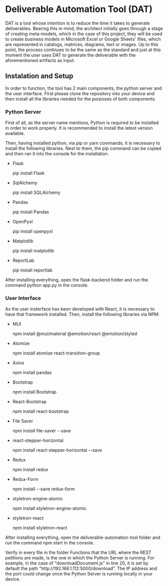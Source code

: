 <h1> Deliverable Automation Tool (DAT) </h1>
<p> DAT is a tool whose intention is to reduce the time it takes to generate deliverables. Bearing this in mind, the architect initially goes through a stage of creating meta-models, which in the case of this project, they will be used to create business models in Microsoft Excel or Google Sheets' files, which are represented in catalogs, matrices, diagrams, text or images. Up to this point, the process continues to be the same as the standard and just at this moment the user uses DAT to generate the deliverable with the aforementioned artifacts as input. </p>
<h2> Instalation and Setup </h2>
<p> In order to function, the tool has 2 main components, the python server and the user interface. First please clone the repository into your device and then install all the libraries needed for the purposes of both components. </p>
<h3> Python Server </h3>
<p> First of all, as the server name mentions, Python is required to be installed in order to work properly. It is recommended to install the latest version available. </p>
<p> Then, having installed python, via pip or yarn commands, it is necessary to install the following libraries. Next to them, the pip command can be copied and then ran it into the console for the installation. </p>
<ul>
 <li> Flask
  <p> pip install Flask </p>
 <li> SqlAlchemy
  <p> pip install SQLAlchemy </p>
 <li> Pandas
  <p> pip install Pandas </p>
 <li> OpenPyxl
  <p> pip install openpyxl </p>
 <li> Matplotlib
  <p> pip install matplotlib </p>
 <li> ReportLab
  <p> pip install reportlab </p>
</ul>
<p> After installing everything, open the flask-backend folder and run the command python app.py in the console.</p>

<h3> User Interface </h3>
<p> As the user insterface has been developed with React, it is necessary to have that framework installed. Then, install the following libraries via NPM: </p>
<ul>
 <li> MUI
  <p> npm install @mui/material @emotion/react @emotion/styled </p>
 <li> Atomize
  <p> npm install atomize react-transition-group </p>
 <li> Axios
  <p> npm install pandas </p>
 <li> Bootstrap
  <p> npm install Bootstrap </p>
 <li> React-Bootstrap
  <p> npm install react-bootstrap </p>
 <li> File Saver
  <p> npm install file-saver --save </p>
 <li> react-stepper-horizontal
  <p> npm install react-stepper-horizontal --save </p>
 <li> Redux
  <p> npm install redux </p>
 <li> Redux-Form
  <p> npm install --save redux-form </p>
 <li> styletron-engine-atomic
  <p> npm install styletron-engine-atomic </p>
 <li> styletron-react
  <p> npm install styletron-react </p>
</ul>

<p> After installing everything, open the deliverable-automation-tool folder and run the command npm start in the console.</p>
<p> Verify in every file in the folder Functions that the URL where the REST petitions are made, is the one in which the Python Server is running. For example, in the case of "downloadDocument.js" in line 20, it is set by default the path "http://192.168.1.112:5000/download". The IP address and the port could change once the Python Server is running locally in your device. </p>

